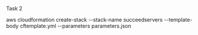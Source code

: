 Task 2

aws cloudformation create-stack --stack-name succeedservers --template-body cftemplate.yml --parameters parameters.json